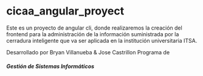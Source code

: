 # cicaa_angular_proyect

<span>Este es un proyecto de angular cli, donde realizaremos la creación del frontend para la administración de la información suministrada por la cerradura inteligente que va ser aplicada en la institución universitaria ITSA.</span>


Desarrollado por Bryan Villanueba & Jose Castrillon 
Programa de <h5>Gestión de Sistemas Informáticos</h5> 

